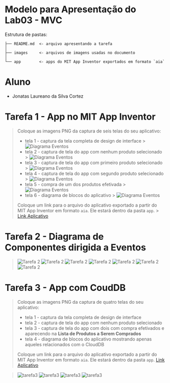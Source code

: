 # Modelo para Apresentação do Lab03 - MVC

Estrutura de pastas:

~~~
├── README.md  <- arquivo apresentando a tarefa
│
├── images     <- arquivos de imagens usadas no documento
│
└── app        <- apps do MIT App Inventor exportados em formato `aia`
~~~

# Aluno
* Jonatas Laureano da Silva Cortez

# Tarefa 1 - App no MIT App Inventor

> Coloque as imagens PNG da captura de seis telas do seu aplicativo:
> * tela 1 - captura da tela completa de design de interface > ![Diagrama Eventos](images/tarefa1/tela1.png)
> * tela 2 - captura de tela do app com nenhum produto selecionado > ![Diagrama Eventos](images/tarefa1/tela2.png)
> * tela 3 - captura de tela do app com primeiro produto selecionado > ![Diagrama Eventos](images/tarefa1/tela3.png)
> * tela 4 - captura de tela do app com segundo produto selecionado > ![Diagrama Eventos](images/tarefa1/tela4.png)
> * tela 5 - compra de um dos produtos efetivada > ![Diagrama Eventos](images/tarefa1/tela5.png)
> * tela 6 - diagrama de blocos do aplicativo > ![Diagrama Eventos](images/tarefa1/tela6.png)
>
> Coloque um link para o arquivo do aplicativo exportado a partir do MIT App Inventor em formato `aia`. Ele estará dentro da pasta `app`. > [Link Aplicativo](app/Tarefa3_checkpoint1.aia)

# Tarefa 2 - Diagrama de Componentes dirigida a Eventos
>
> ![Tarefa 2](images/tarefa2/Diagramas1.png)
> ![Tarefa 2](images/tarefa2/Diagramas2.png)
> ![Tarefa 2](images/tarefa2/Diagramas3.png)
> ![Tarefa 2](images/tarefa2/Diagramas4.png)
> ![Tarefa 2](images/tarefa2/Diagramas5.png)
> ![Tarefa 2](images/tarefa2/Diagramas6.png)
> ![Tarefa 2](images/tarefa2/Diagramas7.png)

# Tarefa 3 - App com CoudDB

> Coloque as imagens PNG da captura de quatro telas do seu aplicativo:
> * tela 1 - captura da tela completa de design de interface
> * tela 2 - captura de tela do app com nenhum produto selecionado
> * tela 3 - captura de tela do app com dois com compra efetivados e aparecendo na **Lista de Produtos a Serem Comprados**
> * tela 4 - diagrama de blocos do aplicativo mostrando apenas aqueles relacionados com o CloudDB
>
> Coloque um link para o arquivo do aplicativo exportado a partir do MIT App Inventor em formato `aia`. Ele estará dentro da pasta `app`.
> [Link Aplicativo](app/Tarefa3_checkpoint1.aia)


> ![tarefa3](images/tarefa3/tela1.png)
> ![tarefa3](images/tarefa3/tela2.png)
> ![tarefa3](images/tarefa3/tela3.png)
> ![tarefa3](images/tarefa3/tela4.png)

